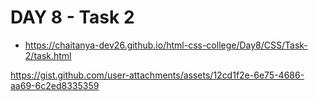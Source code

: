 # DAY 8 - Task 2

- https://chaitanya-dev26.github.io/html-css-college/Day8/CSS/Task-2/task.html
  
https://gist.github.com/user-attachments/assets/12cd1f2e-6e75-4686-aa69-6c2ed8335359
